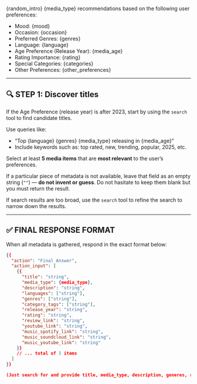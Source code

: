 {random_intro} {media_type} recommendations based on the following user preferences:

- Mood: {mood}
- Occasion: {occasion}
- Preferred Genres: {genres}
- Language: {language}
- Age Preference (Release Year): {media_age}
- Rating Importance: {rating}
- Special Categories: {categories}
- Other Preferences: {other_preferences}

---

## 🔍 STEP 1: Discover titles

If the Age Preference (release year) is after 2023, start by using the `search` tool to find candidate titles.

Use queries like:
- “Top {language} {genres} {media_type} releasing in {media_age}”
- Include keywords such as: top rated, new, trending, popular, 2025, etc.

Select at least **5 media items** that are **most relevant** to the user’s preferences.

If a particular piece of metadata is not available, leave that field as an empty string (`""`) — **do not invent or guess**. Do not hasitate to keep them blank but you must return the result.

If search results are too broad, use the `search` tool to refine the search to narrow down the results.

---

## ✅ FINAL RESPONSE FORMAT

When all metadata is gathered, respond in the exact format below:

```json
{{
  "action": "Final Answer",
  "action_input": [
    {{
      "title": "string",
      "media_type": {media_type},
      "description": "string",
      "languages": ["string"],
      "genres": ["string"],
      "category_tags": ["string"],
      "release_year": "string",
      "rating": "string",
      "review_link": "string",
      "youtube_link": "string",
      "music_spotify_link": "string",
      "music_soundcloud_link": "string",
      "music_youtube_link": "string"
    }}
    // ... total of 5 items
  ]
}}

(Just search for and provide title, media_type, description, generes, release_year if available. Keep others blank.)
